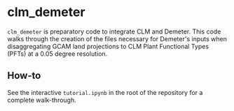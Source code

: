 # clm_demeter
`clm_demeter` is preparatory code to integrate CLM and Demeter.  This code walks through the creation of the files necessary for 
Demeter's inputs when disaggregating GCAM land projections to CLM Plant Functional Types (PFTs) at a 0.05 degree resolution.  

## How-to
See the interactive `tutorial.ipynb` in the root of the repository for a complete walk-through.
